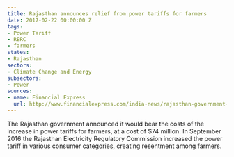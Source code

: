 ```yaml
---
title: Rajasthan announces relief from power tariffs for farmers
date: 2017-02-22 00:00:00 Z
tags:
- Power Tariff
- RERC
- farmers
states:
- Rajasthan
sectors:
- Climate Change and Energy
subsectors:
- Power
sources:
- name: Financial Express
  url: http://www.financialexpress.com/india-news/rajasthan-government-to-bear-power-tariff-hike-for-farmers/556873/
---
```


The Rajasthan government announced it would bear the costs of the increase in power tariffs for farmers, at a cost of $74 million. In September 2016 the Rajasthan Electricity Regulatory Commission increased the power tariff in various consumer categories, creating resentment among farmers.
